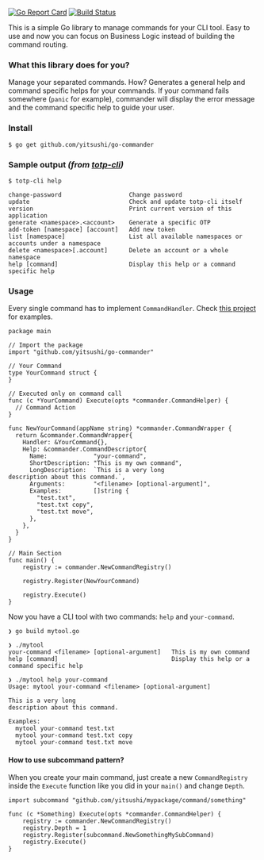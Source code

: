 [![Go Report Card](https://goreportcard.com/badge/github.com/yitsushi/go-commander)](https://goreportcard.com/report/github.com/yitsushi/go-commander)
[![Build Status](https://travis-ci.org/yitsushi/go-commander.svg?branch=master)](https://travis-ci.org/yitsushi/go-commander)

This is a simple Go library to manage commands for your CLI tool.
Easy to use and now you can focus on Business Logic instead of building
the command routing.

### What this library does for you?

Manage your separated commands. How? Generates a general help and command
specific helps for your commands. If your command fails somewhere
(`panic` for example), commander will display the error message and
the command specific help to guide your user.

### Install

```
$ go get github.com/yitsushi/go-commander
```

### Sample output _(from [totp-cli](https://github.com/yitsushi/totp-cli))_

```
$ totp-cli help

change-password                   Change password
update                            Check and update totp-cli itself
version                           Print current version of this application
generate <namespace>.<account>    Generate a specific OTP
add-token [namespace] [account]   Add new token
list [namespace]                  List all available namespaces or accounts under a namespace
delete <namespace>[.account]      Delete an account or a whole namespace
help [command]                    Display this help or a command specific help
```

### Usage

Every single command has to implement `CommandHandler`.
Check [this project](https://github.com/yitsushi/totp-cli) for examples.

```
package main

// Import the package
import "github.com/yitsushi/go-commander"

// Your Command
type YourCommand struct {
}

// Executed only on command call
func (c *YourCommand) Execute(opts *commander.CommandHelper) {
  // Command Action
}

func NewYourCommand(appName string) *commander.CommandWrapper {
  return &commander.CommandWrapper{
    Handler: &YourCommand{},
    Help: &commander.CommandDescriptor{
      Name:             "your-command",
      ShortDescription: "This is my own command",
      LongDescription:  `This is a very long
description about this command.`,
      Arguments:        "<filename> [optional-argument]",
      Examples:         []string {
        "test.txt",
        "test.txt copy",
        "test.txt move",
      },
    },
  }
}

// Main Section
func main() {
	registry := commander.NewCommandRegistry()

	registry.Register(NewYourCommand)

	registry.Execute()
}
```

Now you have a CLI tool with two commands: `help` and `your-command`.

```
❯ go build mytool.go

❯ ./mytool
your-command <filename> [optional-argument]   This is my own command
help [command]                                Display this help or a command specific help

❯ ./mytool help your-command
Usage: mytool your-command <filename> [optional-argument]

This is a very long
description about this command.

Examples:
  mytool your-command test.txt
  mytool your-command test.txt copy
  mytool your-command test.txt move
```

#### How to use subcommand pattern?

When you create your main command, just create a new `CommandRegistry` inside
the `Execute` function like you did in your `main()` and change `Depth`.

```
import subcommand "github.com/yitsushi/mypackage/command/something"

func (c *Something) Execute(opts *commander.CommandHelper) {
	registry := commander.NewCommandRegistry()
	registry.Depth = 1
	registry.Register(subcommand.NewSomethingMySubCommand)
	registry.Execute()
}
```
